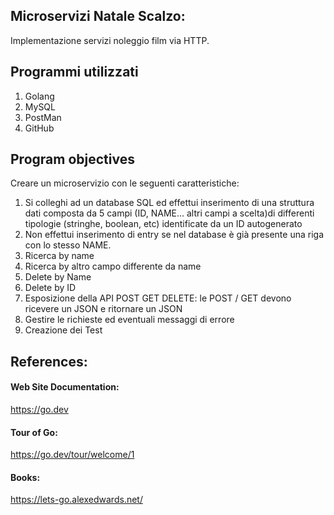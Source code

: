 ## Microservizi Natale Scalzo:
Implementazione servizi noleggio film via HTTP.

## Programmi utilizzati
1. Golang
2. MySQL
3. PostMan
4. GitHub

## Program objectives

Creare un microservizio con le seguenti caratteristiche:

1. Si colleghi ad un database SQL ed effettui inserimento di una struttura dati composta da 5 campi (ID, NAME... altri campi a scelta)di differenti tipologie (stringhe, boolean, etc) identificate da un ID autogenerato
2. Non effettui inserimento di entry se nel database è già presente una riga con lo stesso NAME.
3. Ricerca by name
4. Ricerca by altro campo differente da name
5. Delete by Name
6. Delete by ID
7. Esposizione della API POST GET DELETE: le POST / GET devono ricevere un JSON e ritornare un JSON
8. Gestire le richieste ed eventuali messaggi di errore
9. Creazione dei Test

## References:

#### Web Site Documentation: 
https://go.dev

#### Tour of Go: 
https://go.dev/tour/welcome/1

#### Books:

https://lets-go.alexedwards.net/
